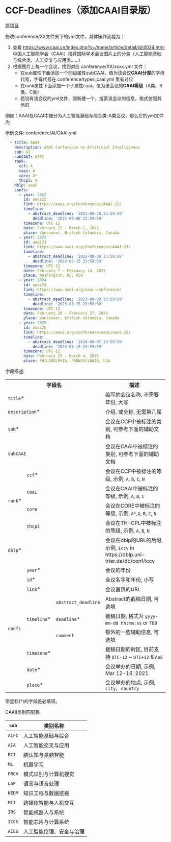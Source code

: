 # CCF-Deadlines（添加CAAI目录版）

[原项目](https://github.com/ccfddl/ccf-deadline)

修改conference/XX文件夹下的yml文件，具体操作流程为：

1. 查看 https://www.caai.cn/index.php?s=/home/article/detail/id/4024.html 
   中国人工智能学会（CAAI）推荐国际学术会议图片上的分类（人工智能基础与综合类、人工交叉与应用类……）
2. 根据图片上每一个会议，找到对应 conference/XX/xxxx.yml 文件：
   - 在sub属性下面添加一个同级属性subCAAI，值为该会议**CAAI分类**的字母代号，字母代号在 conference/types_caai.yml 里有对应
   - 在rank属性下面添加一个子属性caai，值为该会议的**CAAI等级**（A类、B类、C类）
   - 若没有该会议的yml文件，则新建一个，搜索该会议的信息，格式仿照其他的

例如：AAAI在CAAI中被分为人工智能基础与综合类-A类会议，那么它的yml文件为


示例文件: conference/AI/CAAI.yml

```yaml
  - title: AAAI
    description: AAAI Conference on Artificial Intelligence
    sub: AI
    subCAAI: AIFC
    rank:
      ccf: A
      caai: A
      core: A*
      thcpl: A
    dblp: aaai
    confs:
      - year: 2022
        id: aaai22
        link: https://aaai.org/Conferences/AAAI-22/
        timeline:
          - abstract_deadline: '2021-08-30 23:59:59'
            deadline: '2021-09-08 23:59:59'
        timezone: UTC-12
        date: February 22 - March 1, 2022
        place: Vancouver, British Columbia, Canada
      - year: 2023
        id: aaai23
        link: https://www.aaai.org/Conferences/AAAI-23/
        timeline:
          - abstract_deadline: '2022-08-08 23:59:59'
            deadline: '2022-08-15 23:59:59'
        timezone: UTC-12
        date: February 7 - February 14, 2023
        place: Washington, DC, USA
      - year: 2024
        id: aaai24
        link: https://www.aaai.org/aaai-conference/
        timeline:
          - abstract_deadline: '2023-08-08 23:59:59'
            deadline: '2023-08-15 23:59:59'
        timezone: UTC-12
        date: February 20 - February 27, 2024
        place: Vancouver, British Columbia, Canada
      - year: 2025
        id: aaai25
        link: https://aaai.org/conference/aaai/aaai-25/
        timeline:
          - abstract_deadline: '2024-08-07 23:59:59'
            deadline: '2024-08-15 23:59:59'
        timezone: UTC-12
        date: February 25 - March 4, 2025
        place: PHILADELPHIA, PENNSYLVANIA, USA
```

字段描述:

<table>
   <tr>
      <th colspan="3">字段名</th>
      <th>描述</th>
   </tr>
   <tr>
      <td colspan="3"><code>title</code>*</td>
      <td>缩写的会议名称, 不需要年份, 大写</td>
   </tr>
   <tr>
      <td colspan="3"><code>description</code>*</td>
      <td>介绍, 或全称, 无需第几届</td>
   </tr>
   <tr>
      <td colspan="3"><code>sub</code>*</td>
      <td>会议在CCF中被标注的类别, 可参考下面的辅助文档</td>
   </tr>
    <tr>
      <td colspan="3"><code>subCAAI</code></td>
      <td>会议在CAAI中被标注的类别, 可参考下面的辅助文档</td>
   </tr>
   <tr>
      <td rowspan="4"><code>rank</code>*</td>
      <td colspan="2"><code>ccf</code>*</td>
      <td>会议在CCF中被标注的等级, 示例, <code>A</code>, <code>B</code>, <code>C</code>, <code>N</code></td>
   </tr>
    <tr>
        <td colspan="2"><code>caai</code></td>
      <td>会议在CAAI中被标注的等级, 示例, <code>A</code>, <code>B</code>, <code>C</code></td>
    </tr>
   <tr>
   <td colspan="2"><code>core</code></td>
   <td>会议在CORE中被标注的等级, 示例, <code>A*</code>,<code>A</code>, <code>B</code>, <code>C</code>, <code>N</code></td>
   </tr>
   <tr>
   <td colspan="2"><code>thcpl</code></td>
   <td>会议在TH-CPL中被标注的等级, 示例, <code>A</code>, <code>B</code>, <code>N</code></td>
   </tr>
   <tr>
      <td colspan="3"><code>dblp</code>*</td>
      <td>会议在dblp的URL的后缀, 示例, <code>iccv</code> in https://dblp.uni-trier.de/db/conf/iccv</td>
   </tr>
   <tr>
      <td rowspan="9"><code>confs</code></td>
      <td colspan="2"><code>year</code>*</td>
      <td>会议的年份</td>
   </tr>
   <tr>
      <td colspan="2"><code>id</code>*</td>
      <td>会议名字和年份, 小写</td>
   </tr>
   <tr>
      <td colspan="2"><code>link</code>*</td>
      <td>会议首页的URL</td>
   </tr>
   <tr>
      <td rowspan="3"><code>timeline</code>*</td>
      <td><code>abstract_deadline</code></td>
      <td>Abstract的截稿日期, 可选填</td>
   </tr>
   <tr>
      <td><code>deadline</code>*</td>
      <td>截稿日期, 格式为 <code>yyyy-mm-dd hh:mm:ss</code> or <code>TBD</code></td>
   </tr>
   <tr>
      <td><code>comment</code></td>
      <td>额外的一些辅助信息, 可选填</td>
   </tr>
   <tr>
      <td colspan="2"><code>timezone</code>*</td>
      <td>截稿日期的时区, 目前支持 <code>UTC-12</code> ~ <code>UTC+12</code> & <code>AoE</code></td>
   </tr>
   <tr>
      <td colspan="2"><code>date</code>*</td>
      <td>会议举办的日期, 示例, Mar 12-16, 2021</td>
   </tr>
   <tr>
      <td colspan="2"><code>place</code>*</td>
      <td>会议举办的地点, 示例, <code>city, country</code></td>
   </tr>
</table>

带星标(*)的字段是必填项。



CAAII类别匹配表:

| `sub`  | 类别名称                 |
| ------ | ------------------------ |
| `AIFC` | 人工智能基础与综合       |
| `AIA`  | 人工智能交叉与应用       |
| `BCI`  | 脑认知与类脑智能         |
| `ML`   | 机器学习                 |
| `PRCV` | 模式识别与计算机视觉     |
| `LSP`  | 语言与语音处理           |
| `KEDM` | 知识工程与数据挖掘       |
| `MII`  | 跨媒体智能与人机交互     |
| `IRS`  | 智能机器人与系统         |
| `ICCS` | 智能芯片与计算系统       |
| `AIEG`  | 人工智能伦理、安全与治理 |

